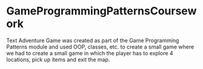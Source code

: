 # GameProgrammingPatternsCoursework
Text Adventure Game was created as part of the Game Programming Patterns module and used OOP, classes, etc. to create a small game where we had to create a small game in which the player has to explore 4 locations, pick up items and exit the map.
